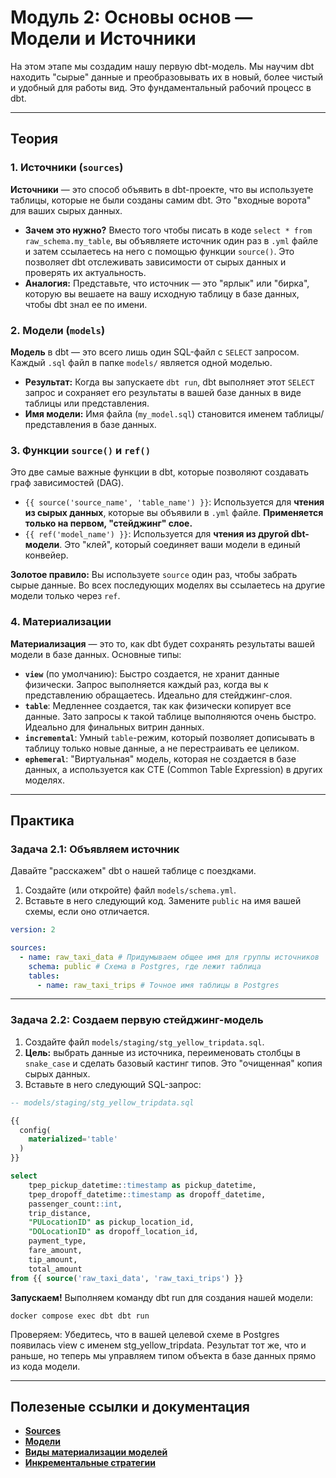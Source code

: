 # Модуль 2: Основы основ — Модели и Источники

На этом этапе мы создадим нашу первую dbt-модель. Мы научим dbt находить "сырые" данные и преобразовывать их в новый, более чистый и удобный для работы вид. Это фундаментальный рабочий процесс в dbt.

---

## Теория

### 1. Источники (`sources`)

**Источники** — это способ объявить в dbt-проекте, что вы используете таблицы, которые не были созданы самим dbt. Это "входные ворота" для ваших сырых данных.

* **Зачем это нужно?** Вместо того чтобы писать в коде `select * from raw_schema.my_table`, вы объявляете источник один раз в `.yml` файле и затем ссылаетесь на него с помощью функции `source()`. Это позволяет dbt отслеживать зависимости от сырых данных и проверять их актуальность.
* **Аналогия:** Представьте, что источник — это "ярлык" или "бирка", которую вы вешаете на вашу исходную таблицу в базе данных, чтобы dbt знал ее по имени.

### 2. Модели (`models`)

**Модель** в dbt — это всего лишь один SQL-файл с `SELECT` запросом. Каждый `.sql` файл в папке `models/` является одной моделью.

* **Результат:** Когда вы запускаете `dbt run`, dbt выполняет этот `SELECT` запрос и сохраняет его результаты в вашей базе данных в виде таблицы или представления.
* **Имя модели:** Имя файла (`my_model.sql`) становится именем таблицы/представления в базе данных.

### 3. Функции `source()` и `ref()`

Это две самые важные функции в dbt, которые позволяют создавать граф зависимостей (DAG).

* `{{ source('source_name', 'table_name') }}`: Используется для **чтения из сырых данных**, которые вы объявили в `.yml` файле. **Применяется только на первом, "стейджинг" слое.**
* `{{ ref('model_name') }}`: Используется для **чтения из другой dbt-модели**. Это "клей", который соединяет ваши модели в единый конвейер.

**Золотое правило:** Вы используете `source` один раз, чтобы забрать сырые данные. Во всех последующих моделях вы ссылаетесь на другие модели только через `ref`.



### 4. Материализации

**Материализация** — это то, как dbt будет сохранять результаты вашей модели в базе данных. Основные типы:

* **`view`** (по умолчанию): Быстро создается, не хранит данные физически. Запрос выполняется каждый раз, когда вы к представлению обращаетесь. Идеально для стейджинг-слоя.
* **`table`**: Медленнее создается, так как физически копирует все данные. Зато запросы к такой таблице выполняются очень быстро. Идеально для финальных витрин данных.
* **`incremental`**: Умный `table`-режим, который позволяет дописывать в таблицу только новые данные, а не перестраивать ее целиком.
* **`ephemeral`**: "Виртуальная" модель, которая не создается в базе данных, а используется как CTE (Common Table Expression) в других моделях.

---

## Практика

### Задача 2.1: Объявляем источник

Давайте "расскажем" dbt о нашей таблице с поездками.

1.  Создайте (или откройте) файл `models/schema.yml`.
2.  Вставьте в него следующий код. Замените `public` на имя вашей схемы, если оно отличается.

```yaml
version: 2

sources:
  - name: raw_taxi_data # Придумываем общее имя для группы источников
    schema: public # Схема в Postgres, где лежит таблица
    tables:
      - name: raw_taxi_trips # Точное имя таблицы в Postgres
```

---

### Задача 2.2: Создаем первую стейджинг-модель

1.  Создайте файл `models/staging/stg_yellow_tripdata.sql`.
2.  **Цель:** выбрать данные из источника, переименовать столбцы в `snake_case` и сделать базовый кастинг типов. Это "очищенная" копия сырых данных.
3.  Вставьте в него следующий SQL-запрос:

```sql
-- models/staging/stg_yellow_tripdata.sql

{{
  config(
    materialized='table'
  )
}}

select
    tpep_pickup_datetime::timestamp as pickup_datetime,
    tpep_dropoff_datetime::timestamp as dropoff_datetime,
    passenger_count::int,
    trip_distance,
    "PULocationID" as pickup_location_id,
    "DOLocationID" as dropoff_location_id,
    payment_type,
    fare_amount,
    tip_amount,
    total_amount
from {{ source('raw_taxi_data', 'raw_taxi_trips') }}
```

**Запускаем!**
Выполняем команду dbt run для создания нашей модели:

```
docker compose exec dbt dbt run
```
Проверяем: Убедитесь, что в вашей целевой схеме в Postgres появилась view с именем stg_yellow_tripdata. Результат тот же, что и раньше, но теперь мы управляем типом объекта в базе данных прямо из кода модели.

---

## Полезеные ссылки и документация

* [**Sources**](https://docs.getdbt.com/docs/build/sources)
* [**Модели**](https://docs.getdbt.com/docs/build/sql-models)
* [**Виды материализации моделей**](https://docs.getdbt.com/docs/build/materializations)
* [**Инкрементальные стратегии**](https://docs.getdbt.com/docs/build/incremental-strategy)